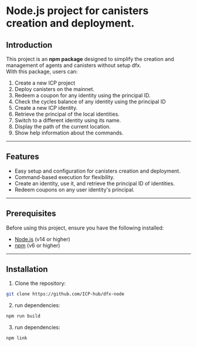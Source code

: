# Node.js project for canisters creation and deployment.

## Introduction  

This project is an **npm package** designed to simplify the creation and management of agents and canisters without setup dfx.  
With this package, users can:  
1. Create a new ICP project
2. Deploy canisters on the mainnet.  
3. Redeem a coupon for any identity using the principal ID.
4. Check the cycles balance of any identity using the principal ID
5. Create a new ICP identity.
6. Retrieve the principal of the local identities.
7. Switch to a different identity using its name.
8. Display the path of the current location.
9. Show help information about the commands.

---  

## Features  

- Easy setup and configuration for canisters creation and deployment.  
- Command-based execution for flexibility.  
- Create an identity, use it, and retrieve the principal ID of identities.
- Redeem coupons on any user identity's principal.

---  

## Prerequisites  

Before using this project, ensure you have the following installed:  

- [Node.js](https://nodejs.org/) (v14 or higher)  
- [npm](https://www.npmjs.com/) (v6 or higher)  

---  

## Installation  

1. Clone the repository: 
 ```bash  
 git clone https://github.com/ICP-hub/dfx-node
```

2. run dependencies:  
 ```bash  
 npm run build
```
3. run dependencies:  
 ```bash  
 npm link 
```
